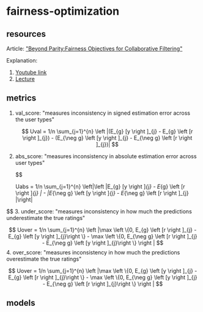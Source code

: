 # fairness-optimization

## resources

Article: ["Beyond Parity:Fairness Objectives for Collaborative Filtering"](https://arxiv.org/pdf/1705.08804.pdf)

Explanation:

1. [Youtube link](https://www.google.com/search?q=code+for+Beyond+Parity%3A+Fairness+Objectives+for+Collaborative+Filtering&rlz=1C5GCEM_enIL1032IL1032&sxsrf=ALiCzsZACsJifJOqejrgmEyimTqkxszmNw%3A1671954851128&ei=owGoY9G7B8GW9u8PzPWjyAo&ved=0ahUKEwiRme2XpZT8AhVBi_0HHcz6CKkQ4dUDCA8&uact=5&oq=code+for+Beyond+Parity%3A+Fairness+Objectives+for+Collaborative+Filtering&gs_lcp=Cgxnd3Mtd2l6LXNlcnAQA0oECEEYAEoECEYYAFAAWABg_AFoAHABeACAAX-IAX-SAQMwLjGYAQCgAQHAAQE&sclient=gws-wiz-serp#fpstate=ive&vld=cid:f93e384b,vid:uMApSkGGQKs)
2. [Lecture](https://www.google.com/search?q=Beyond+Parity%3A+Fairness+Objectives+for+Collaborative+Filtering%3A&oq=Beyond+Parity%3A+Fairness+Objectives+for+Collaborative+Filtering%3A&aqs=chrome..69i57j35i39l2j0i22i30.871j0j7&sourceid=chrome&ie=UTF-8#fpstate=ive&vld=cid:9fe4e62d,vid:9EWSuoNqBQo)

## metrics

1. val_score:
   "measures inconsistency in signed estimation error across the user types"

   $$
   Uval = 1/n \sum_{j=1}^{n} \left |(E_{g}   [y \right ]_{j} - E_{g}  \left [r  \right ]_{j}) - (E_{\neg g}  \left [y \right ]_{j} - E_{\neg g}  \left [r  \right ]_{j})|
   $$
2. abs_score:
   "measures inconsistency in absolute estimation error across user types"

   $$

   Uabs = 1/n \sum_{j=1}^{n} \left|\left |E_{g}   [y \right ]_{j} - E_{g}  \left [r  \right ]_{j} | - |E_{\neg g}  \left [y \right ]_{j} - E_{\neg g}  \left [r  \right ]_{j} |\right|


$$
3. under_score:
   "measures inconsistency in how much the predictions underestimate the true ratings"

   $$
   Uover = 1/n \sum_{j=1}^{n} \left |\max \left \{0,  E_{g}  \left [r \right ]_{j} - E_{g}  \left [y  \right ]_{j}\right \} - \max \left \{0,  E_{\neg g}  \left [r \right ]_{j} - E_{\neg g}  \left [y  \right ]_{j}\right \} \right |
   $$
4. over_score:
   "measures inconsistency in how much the predictions overestimate the true ratings"

   $$
   Uover = 1/n \sum_{j=1}^{n} \left |\max \left \{0,  E_{g}  \left [y \right ]_{j} - E_{g}  \left [r  \right ]_{j}\right \} - \max \left \{0,  E_{\neg g}  \left [y \right ]_{j} - E_{\neg g}  \left [r  \right ]_{j}\right \} \right |
   $$

## models
